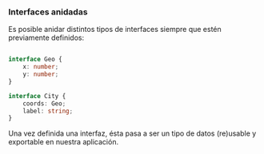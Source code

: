 ### Interfaces anidadas

Es posible anidar distintos tipos de interfaces siempre que estén previamente definidos:

```typescript

interface Geo {
    x: number;
    y: number;
}

interface City {
    coords: Geo;
    label: string;
}
```

Una vez definida una interfaz, ésta pasa a ser un tipo de datos (re)usable y exportable en nuestra aplicación.